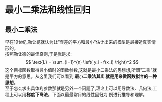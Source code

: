 # 最小二乘法和线性回归

## 最小二乘法
早在19世纪,勒让德就认为让"误差的平方和最小"估计出来的模型是最接近真实情形的。  
按照勒让德的最佳原则,于是就是求:  
$$
\text{L} = \sum_{i=1}^{n} \left( y_i - f(x_i) \right)^2
$$
这个目标函数取得最小值时的函数参数,这就是最小二乘法的思想想,所谓"二乘"就是平方的意思。从这里我们可以看到,**最小二乘法其实
就是用来做函数拟合的一种思想**。  
至于怎么求出具体的参数那就是另外一个问题了,理论上可以用导数法、几何法,工程上可以用**梯度下降法**。下面以最最常用的线性回归为
例进行推导和理解。  



